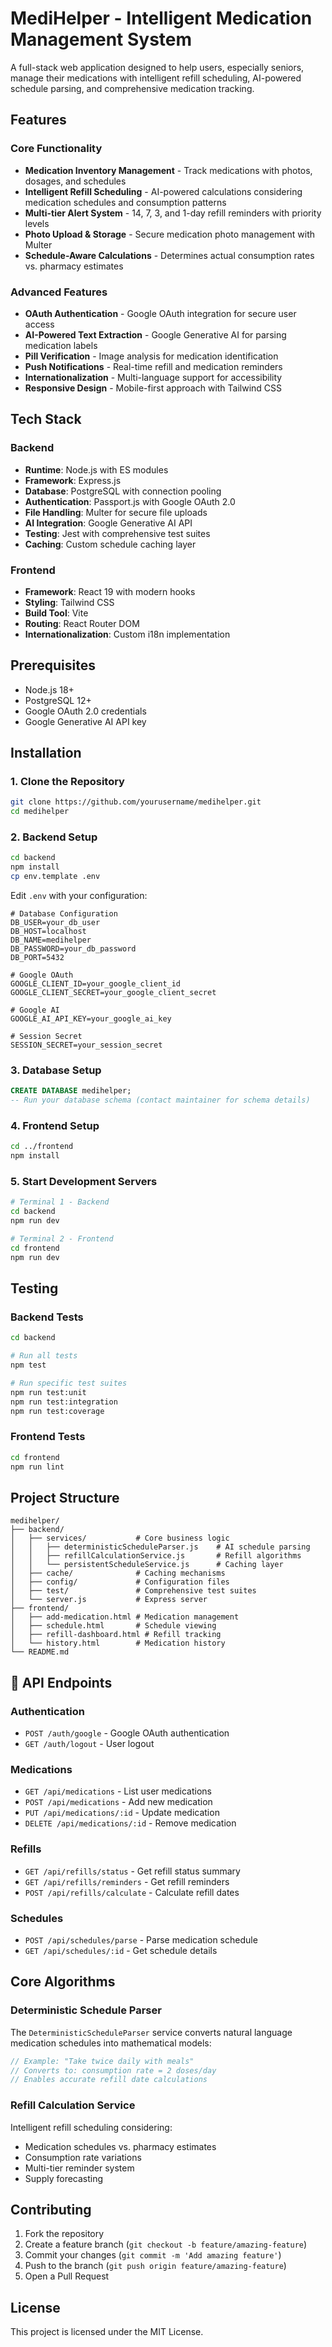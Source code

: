 # MediHelper - Intelligent Medication Management System

A full-stack web application designed to help users, especially seniors, manage their medications with intelligent refill scheduling, AI-powered schedule parsing, and comprehensive medication tracking.

## Features

### Core Functionality
- **Medication Inventory Management** - Track medications with photos, dosages, and schedules
- **Intelligent Refill Scheduling** - AI-powered calculations considering medication schedules and consumption patterns
- **Multi-tier Alert System** - 14, 7, 3, and 1-day refill reminders with priority levels
- **Photo Upload & Storage** - Secure medication photo management with Multer
- **Schedule-Aware Calculations** - Determines actual consumption rates vs. pharmacy estimates

### Advanced Features
- **OAuth Authentication** - Google OAuth integration for secure user access
- **AI-Powered Text Extraction** - Google Generative AI for parsing medication labels
- **Pill Verification** - Image analysis for medication identification
- **Push Notifications** - Real-time refill and medication reminders
- **Internationalization** - Multi-language support for accessibility
- **Responsive Design** - Mobile-first approach with Tailwind CSS

## Tech Stack

### Backend
- **Runtime**: Node.js with ES modules
- **Framework**: Express.js
- **Database**: PostgreSQL with connection pooling
- **Authentication**: Passport.js with Google OAuth 2.0
- **File Handling**: Multer for secure file uploads
- **AI Integration**: Google Generative AI API
- **Testing**: Jest with comprehensive test suites
- **Caching**: Custom schedule caching layer

### Frontend
- **Framework**: React 19 with modern hooks
- **Styling**: Tailwind CSS
- **Build Tool**: Vite
- **Routing**: React Router DOM
- **Internationalization**: Custom i18n implementation

## Prerequisites

- Node.js 18+ 
- PostgreSQL 12+
- Google OAuth 2.0 credentials
- Google Generative AI API key

## Installation

### 1. Clone the Repository
```bash
git clone https://github.com/yourusername/medihelper.git
cd medihelper
```

### 2. Backend Setup
```bash
cd backend
npm install
cp env.template .env
```

Edit `.env` with your configuration:
```env
# Database Configuration
DB_USER=your_db_user
DB_HOST=localhost
DB_NAME=medihelper
DB_PASSWORD=your_db_password
DB_PORT=5432

# Google OAuth
GOOGLE_CLIENT_ID=your_google_client_id
GOOGLE_CLIENT_SECRET=your_google_client_secret

# Google AI
GOOGLE_AI_API_KEY=your_google_ai_key

# Session Secret
SESSION_SECRET=your_session_secret
```

### 3. Database Setup
```sql
CREATE DATABASE medihelper;
-- Run your database schema (contact maintainer for schema details)
```

### 4. Frontend Setup
```bash
cd ../frontend
npm install
```

### 5. Start Development Servers
```bash
# Terminal 1 - Backend
cd backend
npm run dev

# Terminal 2 - Frontend  
cd frontend
npm run dev
```

## Testing

### Backend Tests
```bash
cd backend

# Run all tests
npm test

# Run specific test suites
npm run test:unit
npm run test:integration
npm run test:coverage
```

### Frontend Tests
```bash
cd frontend
npm run lint
```

## Project Structure

```
medihelper/
├── backend/
│   ├── services/           # Core business logic
│   │   ├── deterministicScheduleParser.js    # AI schedule parsing
│   │   ├── refillCalculationService.js       # Refill algorithms
│   │   └── persistentScheduleService.js      # Caching layer
│   ├── cache/              # Caching mechanisms
│   ├── config/             # Configuration files
│   ├── test/               # Comprehensive test suites
│   └── server.js           # Express server
├── frontend/
│   ├── add-medication.html # Medication management
│   ├── schedule.html       # Schedule viewing
│   ├── refill-dashboard.html # Refill tracking
│   └── history.html        # Medication history
└── README.md
```

## 🔧 API Endpoints

### Authentication
- `POST /auth/google` - Google OAuth authentication
- `GET /auth/logout` - User logout

### Medications
- `GET /api/medications` - List user medications
- `POST /api/medications` - Add new medication
- `PUT /api/medications/:id` - Update medication
- `DELETE /api/medications/:id` - Remove medication

### Refills
- `GET /api/refills/status` - Get refill status summary
- `GET /api/refills/reminders` - Get refill reminders
- `POST /api/refills/calculate` - Calculate refill dates

### Schedules
- `POST /api/schedules/parse` - Parse medication schedule
- `GET /api/schedules/:id` - Get schedule details

## Core Algorithms

### Deterministic Schedule Parser
The `DeterministicScheduleParser` service converts natural language medication schedules into mathematical models:

```javascript
// Example: "Take twice daily with meals"
// Converts to: consumption rate = 2 doses/day
// Enables accurate refill date calculations
```

### Refill Calculation Service
Intelligent refill scheduling considering:
- Medication schedules vs. pharmacy estimates
- Consumption rate variations
- Multi-tier reminder system
- Supply forecasting


## Contributing

1. Fork the repository
2. Create a feature branch (`git checkout -b feature/amazing-feature`)
3. Commit your changes (`git commit -m 'Add amazing feature'`)
4. Push to the branch (`git push origin feature/amazing-feature`)
5. Open a Pull Request

## License

This project is licensed under the MIT License.


